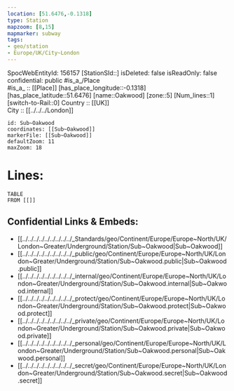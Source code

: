 ```yaml
---
location: [51.6476,-0.1318] 
type: Station 
mapzoom: [8,15] 
mapmarker: subway 
tags:
- geo/station
- Europe/UK/City~London
---
```

SpocWebEntityId: 156157
[StationSId::] 
isDeleted: false
isReadOnly: false
confidential: public
#is_a_/Place  
#is_a_ :: [[Place]] 
[has_place_longitude::-0.1318] 
[has_place_latitude::51.6476] 
[name::Oakwood] 
[zone::5] 
[Num_lines::1] 
[switch-to-Rail::0] 
Country :: [[UK]]  
City :: [[../../../London]]  


```leaflet
id: Sub~Oakwood
coordinates: [[Sub~Oakwood]] 
markerFile: [[Sub~Oakwood]] 
defaultZoom: 11 
maxZoom: 18
```


# Lines: 
```dataview
TABLE 
FROM [[]] 
```

## Confidential Links & Embeds: 
- [[../../../../../../../../../_Standards/geo/Continent/Europe/Europe~North/UK/London~Greater/Underground/Station/Sub~Oakwood|Sub~Oakwood]] 
- [[../../../../../../../../../_public/geo/Continent/Europe/Europe~North/UK/London~Greater/Underground/Station/Sub~Oakwood.public|Sub~Oakwood.public]] 
- [[../../../../../../../../../_internal/geo/Continent/Europe/Europe~North/UK/London~Greater/Underground/Station/Sub~Oakwood.internal|Sub~Oakwood.internal]] 
- [[../../../../../../../../../_protect/geo/Continent/Europe/Europe~North/UK/London~Greater/Underground/Station/Sub~Oakwood.protect|Sub~Oakwood.protect]] 
- [[../../../../../../../../../_private/geo/Continent/Europe/Europe~North/UK/London~Greater/Underground/Station/Sub~Oakwood.private|Sub~Oakwood.private]] 
- [[../../../../../../../../../_personal/geo/Continent/Europe/Europe~North/UK/London~Greater/Underground/Station/Sub~Oakwood.personal|Sub~Oakwood.personal]] 
- [[../../../../../../../../../_secret/geo/Continent/Europe/Europe~North/UK/London~Greater/Underground/Station/Sub~Oakwood.secret|Sub~Oakwood.secret]] 
